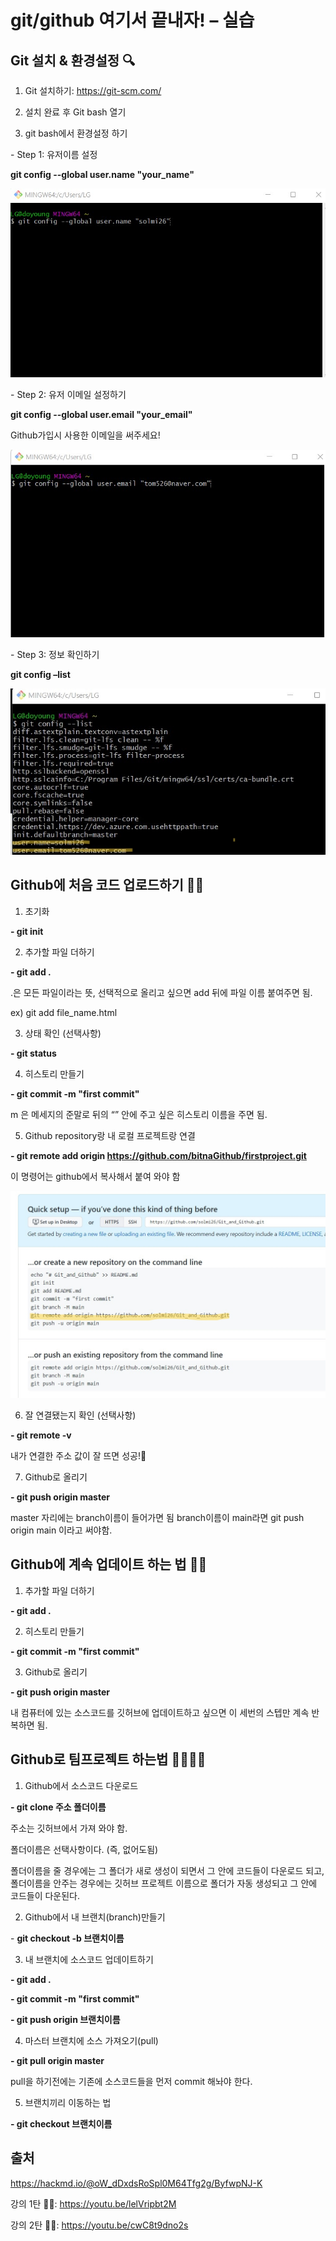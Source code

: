 ﻿# git/github 여기서 끝내자! – 실습

## **Git 설치 & 환경설정 🔍**

1. Git 설치하기: https://git-scm.com/

2. 설치 완료 후 Git bash 열기

3. git bash에서 환경설정 하기

\- Step 1: 유저이름 설정

**git config --global user.name "your_name"**

![](./image/그림1.jpg)

\- Step 2: 유저 이메일 설정하기

**git config --global user.email "your_email"**

Github가입시 사용한 이메일을 써주세요!

![](./image/그림2.jpg)

\- Step 3: 정보 확인하기

**git config –list**

![](./image/그림3.jpg)

## **Github에 처음 코드 업로드하기 🏋️‍♂️**

1. 초기화

**- git init**

2. 추가할 파일 더하기

**- git add .**

.은 모든 파일이라는 뜻, 선택적으로 올리고 싶으면 add 뒤에 파일 이름 붙여주면 됨.

ex) git add file_name.html

3. 상태 확인 (선택사항)

**- git status**

4. 히스토리 만들기

**- git commit -m "first commit"**

m 은 메세지의 준말로 뒤의 “” 안에 주고 싶은 히스토리 이름을 주면 됨.

5. Github repository랑 내 로컬 프로젝트랑 연결

**- git remote add origin https://github.com/bitnaGithub/firstproject.git**

이 명령어는 github에서 복사해서 붙여 와야 함

![](./image/그림4.jpg)

6. 잘 연결됐는지 확인 (선택사항)

**- git remote -v**

내가 연결한 주소 값이 잘 뜨면 성공!🎇

7. Github로 올리기

**- git push origin master**

master 자리에는 branch이름이 들어가면 됨 branch이름이 main라면 git push origin main 이라고 써야함.

## **Github에 계속 업데이트 하는 법 🤹‍♂️**

1. 추가할 파일 더하기

**- git add .**

2. 히스토리 만들기

**- git commit -m "first commit"**

3. Github로 올리기

**- git push origin master**

내 컴퓨터에 있는 소스코드를 깃허브에 업데이트하고 싶으면 이 세번의 스텝만 계속 반복하면 됨.

## **Github로 팀프로젝트 하는법 👨‍👩‍👧‍👦**

1. Github에서 소스코드 다운로드

**- git clone 주소 폴더이름**

주소는 깃허브에서 가져 와야 함.

폴더이름은 선택사항이다. (즉, 없어도됨)

폴더이름을 줄 경우에는 그 폴더가 새로 생성이 되면서 그 안에 코드들이 다운로드 되고, 폴더이름을 안주는 경우에는 깃허브 프로젝트 이름으로 폴더가 자동 생성되고 그 안에 코드들이 다운된다.

2. Github에서 내 브랜치(branch)만들기

\- **git checkout -b 브랜치이름**

3. 내 브랜치에 소스코드 업데이트하기

**- git add .**

**- git commit -m "first commit"**

**- git push origin 브랜치이름**

4. 마스터 브랜치에 소스 가져오기(pull)

**- git pull origin master**

pull을 하기전에는 기존에 소스코드들을 먼저 commit 해놔야 한다.

5. 브랜치끼리 이동하는 법

**- git checkout 브랜치이름**

## 출처

<https://hackmd.io/@oW_dDxdsRoSpl0M64Tfg2g/ByfwpNJ-K>

강의 1탄 👩‍🏫: https://youtu.be/lelVripbt2M

강의 2탄 👩‍🏫: https://youtu.be/cwC8t9dno2s
